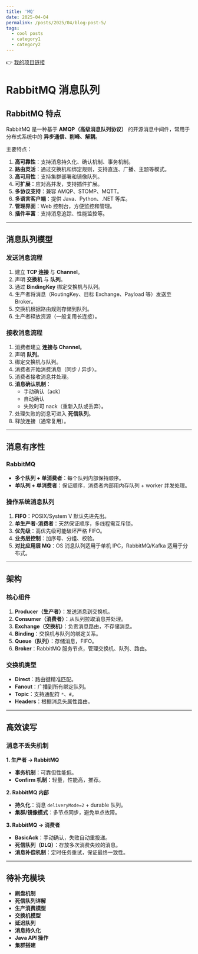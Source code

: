 ```yaml
---
title: 'MQ'
date: 2025-04-04
permalink: /posts/2025/04/blog-post-5/
tags:
  - cool posts
  - category1
  - category2
---
```


👉 [我的项目链接](https://github.com/csjiaweibi/MQ)


# RabbitMQ 消息队列

## RabbitMQ 特点
RabbitMQ 是一种基于 **AMQP（高级消息队列协议）** 的开源消息中间件，常用于分布式系统中的 **异步通信、削峰、解耦**。

主要特点：

1. **高可靠性**：支持消息持久化、确认机制、事务机制。
2. **路由灵活**：通过交换机和绑定规则，支持直连、广播、主题等模式。
3. **高可用性**：支持集群部署和镜像队列。
4. **可扩展**：应对高并发，支持插件扩展。
5. **多协议支持**：兼容 AMQP、STOMP、MQTT。
6. **多语言客户端**：提供 Java、Python、.NET 等库。
7. **管理界面**：Web 控制台，方便监控和管理。
8. **插件丰富**：支持消息追踪、性能监控等。

---

## 消息队列模型

### 发送消息流程
1. 建立 **TCP 连接** 与 **Channel**。
2. 声明 **交换机** 与 **队列**。
3. 通过 **BindingKey** 绑定交换机与队列。
4. 生产者将消息（RoutingKey、目标 Exchange、Payload 等）发送至 Broker。
5. 交换机根据路由规则存储到队列。
6. 生产者释放资源（一般复用长连接）。

### 接收消息流程
1. 消费者建立 **连接与 Channel**。
2. 声明 **队列**。
3. 绑定交换机与队列。
4. 消费者开始消费消息（同步 / 异步）。
5. 消费者接收消息并处理。
6. **消息确认机制**：
   - 手动确认（ack）
   - 自动确认
   - 失败时可 nack（重新入队或丢弃）。
7. 处理失败的消息可进入 **死信队列**。
8. 释放连接（通常复用）。

---

## 消息有序性

### RabbitMQ
- **多个队列 + 单消费者**：每个队列内部保持顺序。
- **单队列 + 单消费者**：保证顺序，消费者内部用内存队列 + worker 并发处理。

### 操作系统消息队列
1. **FIFO**：POSIX/System V 默认先进先出。
2. **单生产者-消费者**：天然保证顺序，多线程需互斥锁。
3. **优先级**：高优先级可能破坏严格 FIFO。
4. **业务层控制**：加序号、分组、校验。
5. **对比应用层 MQ**：OS 消息队列适用于单机 IPC，RabbitMQ/Kafka 适用于分布式。

---

## 架构

### 核心组件
1. **Producer（生产者）**：发送消息到交换机。
2. **Consumer（消费者）**：从队列拉取消息并处理。
3. **Exchange（交换机）**：负责消息路由，不存储消息。
4. **Binding**：交换机与队列的绑定关系。
5. **Queue（队列）**：存储消息，FIFO。
6. **Broker**：RabbitMQ 服务节点，管理交换机、队列、路由。

### 交换机类型
- **Direct**：路由键精准匹配。
- **Fanout**：广播到所有绑定队列。
- **Topic**：支持通配符 `*`、`#`。
- **Headers**：根据消息头属性路由。

---

## 高效读写

### 消息不丢失机制
**1. 生产者 → RabbitMQ**
- **事务机制**：可靠但性能低。
- **Confirm 机制**：轻量，性能高，推荐。

**2. RabbitMQ 内部**
- **持久化**：消息 `deliveryMode=2` + durable 队列。
- **集群/镜像模式**：多节点同步，避免单点故障。

**3. RabbitMQ → 消费者**
- **BasicAck**：手动确认，失败自动重投递。
- **死信队列（DLQ）**：存放多次消费失败的消息。
- **消息补偿机制**：定时任务重试，保证最终一致性。

---

## 待补充模块

- **刷盘机制**
- **死信队列详解**
- **生产消费模型**
- **交换机模型**
- **延迟队列**
- **消息持久化**
- **Java API 操作**
- **集群搭建**
